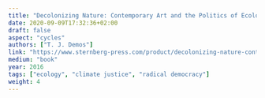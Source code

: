 ```yaml
---
title: "Decolonizing Nature: Contemporary Art and the Politics of Ecology"
date: 2020-09-09T17:32:36+02:00
draft: false
aspect: "cycles"
authors: ["T. J. Demos"]
link: "https://www.sternberg-press.com/product/decolonizing-nature-contemporary-art-and-the-politics-of-ecology/"
medium: "book"
year: 2016
tags: ["ecology", "climate justice", "radical democracy"]
weight: 4
---
```

